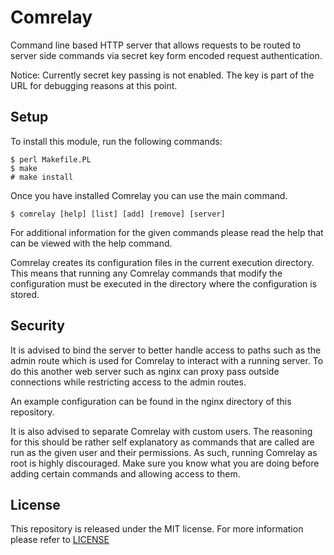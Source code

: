 
# Comrelay #

Command line based HTTP server that allows requests to be routed to
server side commands via secret key form encoded request authentication.

Notice: Currently secret key passing is not enabled. The key is part of the URL
for debugging reasons at this point.

## Setup ##

To install this module, run the following commands:

	$ perl Makefile.PL
	$ make
	# make install

Once you have installed Comrelay you can use the main command.

    $ comrelay [help] [list] [add] [remove] [server]

For additional information for the given commands please read the help that can
be viewed with the help command.

Comrelay creates its configuration files in the current execution directory.
This means that running any Comrelay commands that modify the configuration
must be executed in the directory where the configuration is stored.

## Security ##

It is advised to bind the server to better handle access to paths such as the
admin route which is used for Comrelay to interact with a running server. To do
this another web server such as nginx can proxy pass outside connections while
restricting access to the admin routes.

An example configuration can be found in the nginx directory of this repository.

It is also advised to separate Comrelay with custom users. The reasoning for
this should be rather self explanatory as commands that are called are run as
the given user and their permissions. As such, running Comrelay as root is
highly discouraged. Make sure you know what you are doing before adding certain
commands and allowing access to them.

## License ##

This repository is released under the MIT license. For more information please
refer to [LICENSE](https://github.com/catlinman/comrelay/blob/master/LICENSE)
